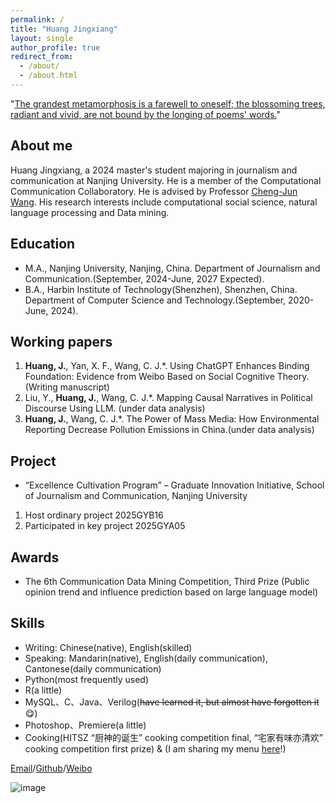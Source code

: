 ```yaml
---
permalink: /
title: "Huang Jingxiang"
layout: single
author_profile: true
redirect_from: 
  - /about/
  - /about.html
---
```

"[The grandest metamorphosis is a farewell to oneself; the blossoming trees, radiant and vivid, are not bound by the longing of poems' words.](https://music.163.com/#/song?id=2153489801&uct2=%2B8IMeWXUOOskiuxF1aoJxQ%3D%3D&fx-wechatnew=t1&fx-wxqd=c&fx-wordtest=t1&fx-listentest=t3&H5_DownloadVIPGift=&playerUIModeId=76001&PlayerStyles_SynchronousSharing=t3&dlt=0846&app_version=9.2.61)"
## About me
Huang Jingxiang, a 2024 master's student majoring in journalism and communication at Nanjing University. He is a member of the Computational Communication Collaboratory. He is advised by Professor [Cheng-Jun Wang](https://Chengjun.github.io/). His research interests include computational social science, natural language processing and Data mining.
## Education
- M.A., Nanjing University, Nanjing, China. Department of Journalism and Communication.(September, 2024-June, 2027 Expected).
- B.A., Harbin Institute of Technology(Shenzhen), Shenzhen, China. Department of Computer Science and Technology.(September, 2020-June, 2024).

## Working papers
1. **Huang, J.**, Yan, X. F., Wang, C. J.*. Using ChatGPT Enhances Binding Foundation: Evidence from Weibo Based on Social Cognitive Theory. (Writing manuscript)
2. Liu, Y., **Huang, J.**, Wang, C. J.*. Mapping Causal Narratives in Political Discourse Using LLM. (under data analysis)
3. **Huang, J.**, Wang, C. J.*. The Power of Mass Media: How Environmental Reporting Decrease Pollution Emissions in China.(under data analysis)

## Project

-  “Excellence Cultivation Program” – Graduate Innovation Initiative, School of Journalism and Communication, Nanjing University
  1. Host ordinary project 2025GYB16
  2. Participated in key project 2025GYA05

## Awards
- The 6th Communication Data Mining Competition, Third Prize (Public opinion trend and influence prediction based on large language model)


## Skills
- Writing: Chinese(native), English(skilled)
- Speaking: Mandarin(native), English(daily communication), Cantonese(daily communication)
- Python(most frequently used)
- R(a little)
- MySQL、C、Java、Verilog(~~have learned it, but almost have forgotten it~~ 😋)
- Photoshop、Premiere(a little)
- Cooking(HITSZ “厨神的诞生” cooking competition final, “宅家有味亦清欢” cooking competition first prize) & (I am sharing my menu [here](https://huang-jingxiang.github.io/menu/)!)

[Email](raconz1211@gmail.com)/[Github](https://github.com/Huang-Jingxiang)/[Weibo](https://weibo.com/u/7313617592)

![image](https://user-images.githubusercontent.com/543384/192227995-fdb3a693-2f68-4dc4-b9bd-06053066322f.png)


